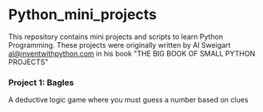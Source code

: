 # Python_mini_projects
This repository contains mini projects and scripts to learn Python Programming. These projects were originally written by Al Sweigart al@inventwithpython.com in his book "THE BIG BOOK OF SMALL PYTHON PROJECTS"

### Project 1: Bagles
A deductive logic game where you must guess a number based on clues

